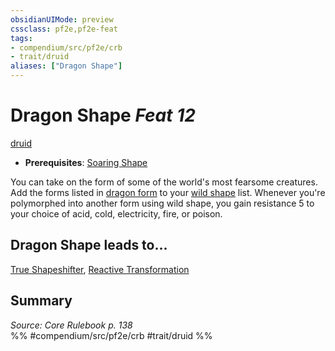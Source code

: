 ```yaml
---
obsidianUIMode: preview
cssclass: pf2e,pf2e-feat
tags:
- compendium/src/pf2e/crb
- trait/druid
aliases: ["Dragon Shape"]
---
```

# Dragon Shape  *Feat 12*  
[druid](../../Rules/traits/druid.md)  

- **Prerequisites**: [Soaring Shape](soaring-shape.md)

You can take on the form of some of the world's most fearsome creatures. Add the forms listed in [dragon form](../spells/dragon-form.md) to your [wild shape](../spells/wild-shape.md) list. Whenever you're polymorphed into another form using wild shape, you gain resistance 5 to your choice of acid, cold, electricity, fire, or poison.

## Dragon Shape leads to...

[True Shapeshifter](true-shapeshifter.md), [Reactive Transformation](reactive-transformation-apg.md)

## Summary

*Source: Core Rulebook p. 138*  
%% #compendium/src/pf2e/crb #trait/druid %%